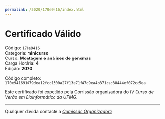 ```yaml
---
permalink: /2020/170e9416/index.html
---
```


# Certificado Válido

Código: `170e9416`<br>
Categoria: **minicurso**<br>
Curso: **Montagem e análises de genomas**<br>
Carga Horária: **4**<br>
Edição: **2020**<br>


Código completo: `170e941691679dea12fcc1500a27f13e71f47c9ea4b371cac38444ef072cc5ea`


Este certificado foi expedido pela Comissão organizadora do *IV Curso de Verão em Bioinformática da UFMG*.

----

Qualquer dúvida contacte a [_Comissão Organizadora_](<mailto:cursobioinfoufmg@gmail.com$subject=[Certificados]>)

